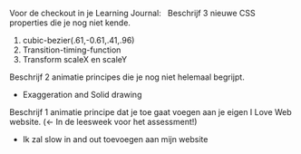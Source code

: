Voor de checkout in je Learning Journal:
 
Beschrijf 3 nieuwe CSS properties die je nog niet kende.
1. cubic-bezier(.61,-0.61,.41,.96)
2. Transition-timing-function
3. Transform scaleX en scaleY

Beschrijf 2 animatie principes die je nog niet helemaal begrijpt.

- Exaggeration and
Solid drawing

Beschrijf 1 animatie principe dat je toe gaat voegen aan je eigen I Love Web website. (<- In de leesweek voor het assessment!)

- Ik zal slow in and out toevoegen aan mijn website